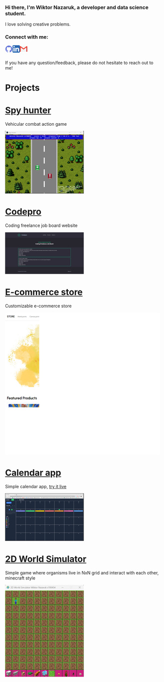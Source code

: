 <h3>
Hi there, I'm Wiktor Nazaruk, a developer and data science student.
</h3>

I love solving creative problems.

### Connect with me:

<a href="https://github.com/wiktornazaruk"><img align="left" src="/img/icons/github.png" alt="Github" width="24px"/></a>

<a href="https://www.linkedin.com/in/wiktor-nazaruk-3b610018a/"><img align="left" src="/img/icons/linkedin.png" alt="LinkedIn" width="24px"/></a>

<a href="mailto:wiktor.nazaruk7@gmail.com"><img align="left" src="/img/icons/mail.png" alt="Mail" width="24px"/></a>

<br>
<br>

If you have any question/feedback, please do not hesitate to reach out to me!

# Projects

# [Spy hunter](https://github.com/wiktornazaruk/spy_hunter)

Vehicular combat action game

![](/img/spyhunter_preview.png)

# [Codepro](https://www.codepro.pro/)

Coding freelance job board website

![](/img/codepro_preview.png)

# [E-commerce store](https://ecommerce-store-chi-five.vercel.app/)

Customizable e-commerce store

![](/img/ecommerce-store_preview.png)

# [Calendar app](https://github.com/wiktornazaruk/calendar-app)

Simple calendar app, [try it live](https://wiktornazaruk.github.io/calendar-app/)

![](/img/calendar_preview.png)

# [2D World Simulator](https://github.com/wiktornazaruk/2D_World_Simulator_Python)

Simple game where organisms live in NxN grid and interact with each other, minecraft style

![](/img/2D_world_simulator_preview.png)

<!-- # [Project 4: Jak dojade](https://github.com/wiktornazaruk/jak_dojade)

Simple route finding program

![](/img/jak_dojade_preview.png) -->
